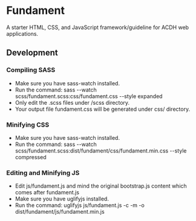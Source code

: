 # Fundament
A starter HTML, CSS, and JavaScript framework/guideline for ACDH web applications.

## Development

### Compiling SASS
* Make sure you have sass-watch installed.
* Run the command: sass --watch scss/fundament.scss:css/fundament.css --style expanded
* Only edit the .scss files under /scss directory.
* Your output file fundament.css will be generated under css/ directory.

### Minifying CSS
* Make sure you have sass-watch installed.
* Run the command: sass --watch scss/fundament.scss:dist/fundament/css/fundament.min.css --style compressed

### Editing and Minifying JS
* Edit js/fundament.js and mind the original bootstrap.js content which comes after fundament.js
* Make sure you have uglifyjs installed.
* Run the command: uglifyjs js/fundament.js -c -m -o dist/fundament/js/fundament.min.js
